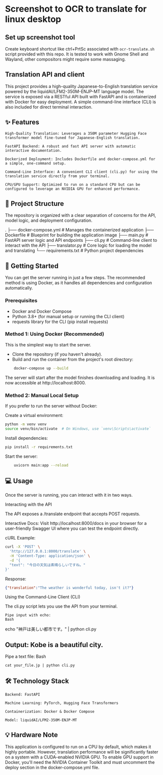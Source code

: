 # Screenshot to OCR to translate for linux desktop

## Set up screenshot tool

Create keyboard shortcut like ctrl+PrtSc associated with `ocr-translate.sh` script provided with this repo.
It is tested to work with Gnome Shell and Wayland, other compositors might require some massaging.

## Translation API and client

This project provides a high-quality Japanese-to-English translation service powered by the liquidAI/LFM2-350M-ENJP-MT language model. The service is exposed via a RESTful API built with FastAPI and is containerized with Docker for easy deployment. A simple command-line interface (CLI) is also included for direct terminal interaction.

## ✨ Features

    High-Quality Translation: Leverages a 350M parameter Hugging Face transformer model fine-tuned for Japanese-English translation.

    FastAPI Backend: A robust and fast API server with automatic interactive documentation.

    Dockerized Deployment: Includes Dockerfile and docker-compose.yml for a simple, one-command setup.

    Command-Line Interface: A convenient CLI client (cli.py) for using the translation service directly from your terminal.

    CPU/GPU Support: Optimized to run on a standard CPU but can be configured to leverage an NVIDIA GPU for enhanced performance.

## 📂 Project Structure

The repository is organized with a clear separation of concerns for the API, model logic, and deployment configuration.

.
├── docker-compose.yml  # Manages the containerized application
├── Dockerfile          # Blueprint for building the application image
├── main.py             # FastAPI server logic and API endpoints
├── cli.py              # Command-line client to interact with the API
├── translator.py       # Core logic for loading the model and translating
└── requirements.txt    # Python project dependencies

## 🚀 Getting Started

You can get the server running in just a few steps. The recommended method is using Docker, as it handles all dependencies and configuration automatically.

### Prerequisites

- Docker and Docker Compose
- Python 3.8+ (for manual setup or running the CLI client)
- requests library for the CLI (pip install requests)

### Method 1: Using Docker (Recommended)

This is the simplest way to start the server.

- Clone the repository (if you haven't already).
- Build and run the container from the project's root directory:
 
```bash
    docker-compose up --build
```

The server will start after the model finishes downloading and loading. It is now accessible at http://localhost:8000.

### Method 2: Manual Local Setup

If you prefer to run the server without Docker:

Create a virtual environment:

```bash
python -m venv venv
source venv/bin/activate  # On Windows, use `venv\Scripts\activate`
```

Install dependencies:

```Bash
pip install -r requirements.txt
```

Start the server:
```Bash
    uvicorn main:app --reload
```

## 💻 Usage

Once the server is running, you can interact with it in two ways.

Interacting with the API

The API exposes a /translate endpoint that accepts POST requests.

Interactive Docs: Visit http://localhost:8000/docs in your browser for a user-friendly Swagger UI where you can test the endpoint directly.

cURL Example:

```Bash
curl -X 'POST' \
  'http://127.0.0.1:8000/translate' \
  -H 'Content-Type: application/json' \
  -d '{
  "text": "今日の天気は素晴らしいですね。"
}'
```

Response:
```JSON
{"translation":"The weather is wonderful today, isn't it?"}
```

Using the Command-Line Client (CLI)

The cli.py script lets you use the API from your terminal.

    Pipe input with echo:
    Bash

echo "神戸は美しい都市です。" | python cli.py

## Output: Kobe is a beautiful city.

Pipe a text file:
Bash

    cat your_file.jp | python cli.py

## 🛠️ Technology Stack

    Backend: FastAPI

    Machine Learning: PyTorch, Hugging Face Transformers

    Containerization: Docker & Docker Compose

    Model: liquidAI/LFM2-350M-ENJP-MT

## 💡 Hardware Note

This application is configured to run on a CPU by default, which makes it highly portable. However, translation performance will be significantly faster on a system with a CUDA-enabled NVIDIA GPU. To enable GPU support in Docker, you'll need the NVIDIA Container Toolkit and must uncomment the deploy section in the docker-compose.yml file.
